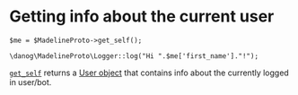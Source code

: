 # Getting info about the current user

```
$me = $MadelineProto->get_self();

\danog\MadelineProto\Logger::log("Hi ".$me['first_name']."!");
```

[`get_self`](https://docs.madelineproto.xyz/get_self.html) returns a [User object](API_docs/types/User.md) that contains info about the currently logged in user/bot.
